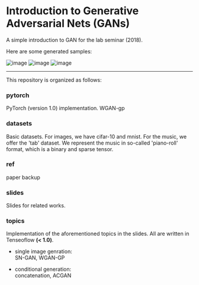 # Introduction to Generative Adversarial Nets (GANs)

A simple introduction to GAN for the lab seminar (2018). 

Here are some generated samples:


![image](https://github.com/wayne391/GAN-tutorial/blob/master/ref/samples/cifar10_sngan.png)
![image](https://github.com/wayne391/GAN-tutorial/blob/master/ref/samples/mnist_acgan.png)
![image](https://github.com/wayne391/GAN-tutorial/blob/master/ref/samples/tab_wgan_gp_small.png)

---

This repository is organized as follows:

### pytorch
PyTorch (version 1.0) implementation. WGAN-gp
    

### datasets
Basic datasets.
For images, we have cifar-10 and mnist.
For the music, we offer the 'tab' dataset. We represent the music in so-called 'piano-roll' format,
which is a binary and sparse tensor.

### ref
paper backup

### slides
Slides for related works.

### topics
   Implementation of the aforementioned topics in the slides. All are written in Tenseoflow **(< 1.0)**.
- single image genration:  
    SN-GAN, WGAN-GP  

- conditional generation:    
    concatenation, ACGAN  
